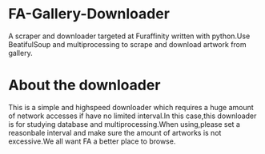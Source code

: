 # FA-Gallery-Downloader
A scraper and downloader targeted at Furaffinity written with python.Use BeatifulSoup and multiprocessing to scrape and download artwork from gallery.

# About the downloader
This is a simple and highspeed downloader which requires a huge amount of network accesses if have no limited interval.In this case,this downloader is for studying database and multiprocessing.When using,please set a reasonbale interval and make sure the amount of artworks is not excessive.We all want FA a better place to browse.



